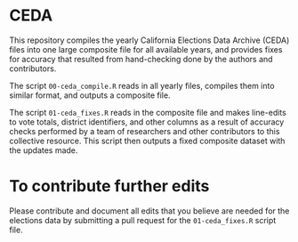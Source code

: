 # CEDA
This repository compiles the yearly California Elections Data Archive (CEDA) files into one large composite file for all available years, and provides fixes for accuracy that resulted from hand-checking done by the authors and contributors.

The script `00-ceda_compile.R` reads in all yearly files, compiles them into similar format, and outputs a composite file.

The script `01-ceda_fixes.R` reads in the composite file and makes line-edits to vote totals, district identifiers, and other columns as a result of accuracy checks performed by a team of researchers and other contributors to this collective resource. This script then outputs a fixed composite dataset with the updates made.

# To contribute further edits

Please contribute and document all edits that you believe are needed for the elections data by submitting a pull request for the `01-ceda_fixes.R` script file.
